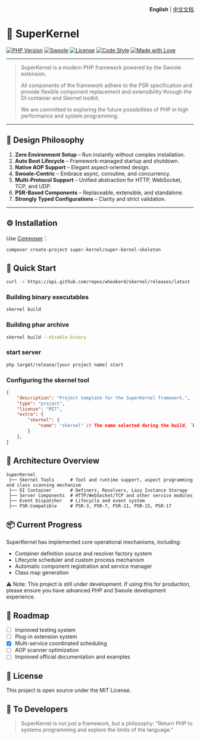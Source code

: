 <p align="right">
  <strong>English</strong> | <a href="README.zh-CN.md">中文文档</a>
</p>

# 🧩 SuperKernel

[![PHP Version](https://img.shields.io/badge/php-%3E%3D8.4-blue)](https://www.php.net/)
[![Swoole](https://img.shields.io/badge/swoole-%3E%3D6.0-green)](https://www.swoole.co.uk/)
[![License](https://img.shields.io/badge/license-MIT-orange)](LICENSE)
[![Code Style](https://img.shields.io/badge/code%20style-PSR--12-lightgrey)](https://www.php-fig.org/psr/psr-12/)
[![Made with Love](https://img.shields.io/badge/made%20with-%F0%9F%A7%A1%20and%20%F0%9F%92%9A-blueviolet)]()

---

> SuperKernel is a modern PHP framework powered by the Swoole extension.
>
> All components of the framework adhere to the PSR specification and provide flexible component replacement and
> extensibility through the DI container and Skernel toolkit.
>
> We are committed to exploring the future possibilities of PHP in high performance and system programming.

---

## 🚀 Design Philosophy

1. **Zero Environment Setup** – Run instantly without complex installation.
2. **Auto Boot Lifecycle** – Framework-managed startup and shutdown.
3. **Native AOP Support** – Elegant aspect-oriented design.
4. **Swoole-Centric** – Embrace async, coroutine, and concurrency.
5. **Multi-Protocol Support** – Unified abstraction for HTTP, WebSocket, TCP, and UDP.
6. **PSR-Based Components** – Replaceable, extensible, and standalone.
7. **Strongly Typed Configurations** – Clarity and strict validation.

---

## ⚙️ Installation

Use [Composer](https://getcomposer.org/)：

```bash
composer create-project super-kernel/super-kernel-skeleton
```

## 🧩 Quick Start

```bash
curl -s https://api.github.com/repos/wheakerd/skernel/releases/latest | jq -r '.assets[] | select(.name | test("skernel$")) | .browser_download_url' | xargs -I {} curl -sL {} | sudo tee /usr/bin/skernel > /dev/null && sudo chmod 755 /usr/bin/skernel
```

### Building binary executables
```bash
skernel build
```

### Building phar archive
```bash
skernel build --disable-binary
```

### start server
```bash
php target/release/[your project name] start
```

### Configuring the skernel tool
```json
{
    "description": "Project template for the SuperKernel framework.",
    "type": "project",
    "license": "MIT",
    "extra": {
        "skernel": {
            "name": "skernel" // The name selected during the build, `bin` is used by default.
        }
    },
}
```

## 🧠 Architecture Overview

```text
SuperKernel
 ├── Skernel Tools      # Tool and runtime support, aspect programming and class scanning mechanism
 ├── DI Container       # Definers, Resolvers, Lazy Instance Storage
 ├── Server Components  # HTTP/WebSocket/TCP and other service modules
 ├── Event Dispatcher   # Lifecycle and event system
 ├── PSR-Compatible     # PSR-3, PSR-7, PSR-11, PSR-15, PSR-17
```

## 📦 Current Progress

SuperKernel has implemented core operational mechanisms, including:

- Container definition source and resolver factory system
- Lifecycle scheduler and custom process mechanism
- Automatic component registration and service manager
- Class map generation

⚠️ Note:
This project is still under development. If using this for production, please ensure you have advanced PHP and Swoole
development experience.

## 🧭 Roadmap

- [ ] Improved testing system
- [ ] Plug-in extension system
- [x] Multi-service coordinated scheduling
- [ ] AOP scanner optimization
- [ ] Improved official documentation and examples

## 📜 License

This project is open source under the MIT License.

## 💬 To Developers

> SuperKernel is not just a framework, but a philosophy:
> "Return PHP to systems programming and explore the limits of the language."
